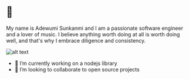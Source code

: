 # 👋
 My name is Adewumi Sunkanmi and I am a passionate software engineer and a lover of music.
 I believe anything worth doing at all is worth doing well, and that's why I embrace diligence and consistency.

![alt text](https://nodejs.org/static/images/logo-hexagon-card.png)

- 🔭 I’m currently working on a nodejs library
- 👯 I’m looking to collaborate to open source projects 

